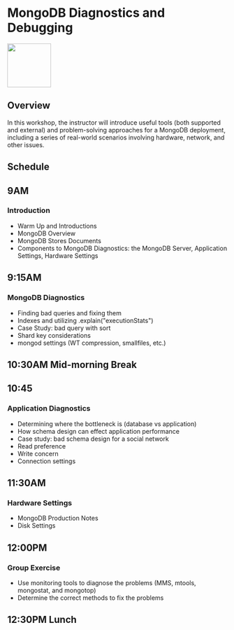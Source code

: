 # MongoDB Diagnostics and Debugging

<img src="img/mongodb-university-logo.png" class="floatright single" style="width: 100px">

## Overview

In this workshop, the instructor will introduce useful tools (both supported and external) and problem-solving approaches for a MongoDB deployment, including a series of real-world scenarios involving hardware, network, and other issues.

## Schedule

## 9AM

### Introduction

* Warm Up and Introductions
* MongoDB Overview
* MongoDB Stores Documents
* Components to MongoDB Diagnostics: the MongoDB Server, Application Settings, Hardware Settings

## 9:15AM

### MongoDB Diagnostics

* Finding bad queries and fixing them
* Indexes and utilizing .explain("executionStats")
* Case Study: bad query with sort
* Shard key considerations
* mongod settings (WT compression, smallfiles, etc.)

## 10:30AM Mid-morning Break

## 10:45

### Application Diagnostics

* Determining where the bottleneck is (database vs application)
* How schema design can effect application performance
* Case study: bad schema design for a social network
* Read preference
* Write concern
* Connection settings

## 11:30AM

### Hardware Settings

* MongoDB Production Notes
* Disk Settings

## 12:00PM

### Group Exercise

* Use monitoring tools to diagnose the problems (MMS, mtools, mongostat, and mongotop)
* Determine the correct methods to fix the problems

## 12:30PM Lunch

<style>#resources_table{display:none;}</style>